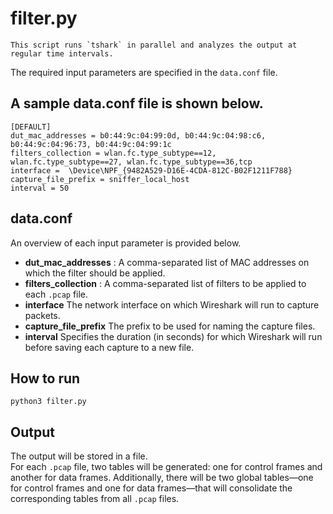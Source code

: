 #	filter.py
```
This script runs `tshark` in parallel and analyzes the output at regular time intervals.
```

The required input parameters are specified in the `data.conf` file.

## A sample data.conf file is shown below.

```
[DEFAULT]  
dut_mac_addresses = b0:44:9c:04:99:0d, b0:44:9c:04:98:c6, b0:44:9c:04:96:73, b0:44:9c:04:99:1c  
filters_collection = wlan.fc.type_subtype==12, wlan.fc.type_subtype==27, wlan.fc.type_subtype==36,tcp  
interface =  \Device\NPF_{9482A529-D16E-4CDA-812C-B02F1211F788}  
capture_file_prefix = sniffer_local_host  
interval = 50
```

## data.conf
An overview of each input parameter is provided below.
- __dut_mac_addresses__  : A comma-separated list of MAC addresses on which the filter should be applied.
-  __filters_collection__ : A comma-separated list of filters to be applied to each `.pcap` file.
 - __interface__ The network interface on which Wireshark will run to capture packets.
- __capture_file_prefix__  The prefix to be used for naming the capture files.
- __interval__ Specifies the duration (in seconds) for which Wireshark will run before saving each capture to a new file.



## How to run
```
python3 filter.py
```


## Output 

The output will be stored in a file.  
For each `.pcap` file, two tables will be generated: one for control frames and another for data frames.
Additionally, there will be two global tables—one for control frames and one for data frames—that will consolidate the corresponding tables from all `.pcap` files.
